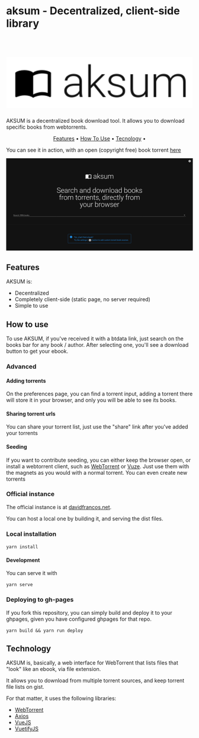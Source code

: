 # aksum - Decentralized, client-side library

<h1 align="center"><br><a href="https://davidfrancos.net/aksum/"><img src="https://raw.githubusercontent.com/xayon/aksum/master/logo.png" alt="AKSUM" width="600"></a></h1>

AKSUM is a decentralized book download tool.
It allows you to download specific books from webtorrents.

<p align="center">
  <a href="#features">Features</a> •
  <a href="#how-to-use">How To Use</a> •
  <a href="#tecnology">Tecnology</a> •
</p>

You can see it in action, with an open (copyright free) book torrent [here](http://davidfrancos.net/aksum/?btdata=1edc4805fc5121d29be52a9519b6bc22ea12759b:bGlicm9zIGxpYnJlcw==)

![Screenshot](https://raw.githubusercontent.com/xayon/aksum/master/screenshot.png "Screenshot")

## Features
AKSUM is:

- Decentralized
- Completely client-side (static page, no server required)
- Simple to use

## How to use

To use AKSUM, if you've received it with a btdata link, just search on the books
bar for any book / author. After selecting one, you'll see a download button to
get your ebook. 

### Advanced

#### Adding torrents 

On the preferences page, you can find a torrent input, adding a torrent there
will store it in your browser, and only you will be able to see its books.

#### Sharing torrent urls 

You can share your torrent list, just use the "share" link after you've added your torrents



#### Seeding

If you want to contribute seeding, you can either keep the browser open, or
install a webtorrent client, such as [WebTorrent](webtorrent.io) or
[Vuze](https://vuze.com). Just use them with the magnets as you would with a
normal torrent. You can even create new torrents

### Official instance

The official instance is at <a href="https://davidfrancos.net/aksum">davidfrancos.net</a>.

You can host a local one by building it, and serving the dist files.

### Local installation
```
yarn install
```

#### Development 

You can serve it with
```
yarn serve
```

### Deploying to gh-pages 

If you fork this repository, you can simply build and deploy it to your
ghpages, given you have configured ghpages for that repo.

```
yarn build && yarn run deploy
```


## Technology

AKSUM is, basically, a web interface for WebTorrent that lists files that
"look" like an ebook, via file extension.

It allows you to download from multiple torrent sources, and keep torrent file
lists on gist.

For that matter, it uses the following libraries:

- [WebTorrent](https://webtorrent.io)
- [Axios](https://github.com/axios/axios)
- [VueJS](https://vuejs.org)
- [VuetifyJS](https://vuetifyjs.com/)


